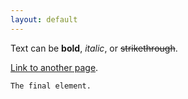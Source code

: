 ```yaml
---
layout: default
---
```


Text can be **bold**, _italic_, or ~~strikethrough~~.

[Link to another page](./another-page.md).


```
The final element.
```
